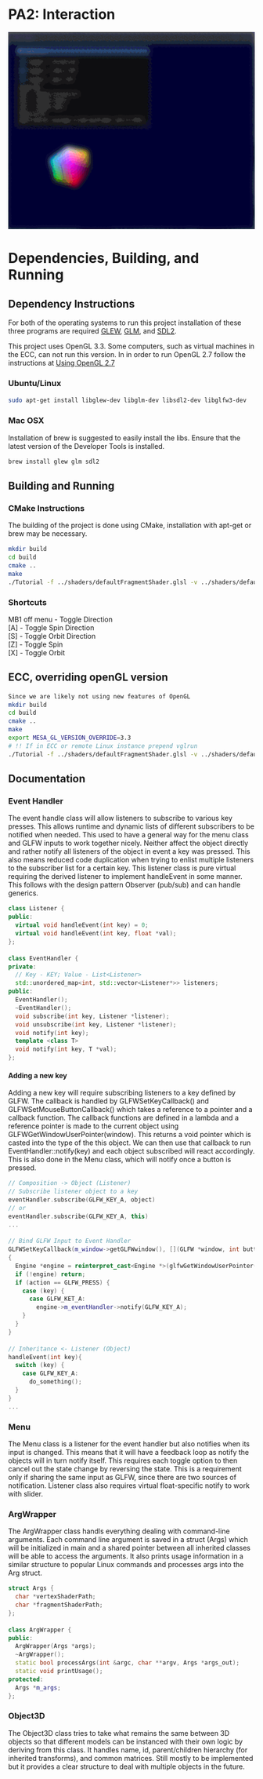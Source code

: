 # PA2: Interaction
![Animated Example of Controls Working](PA2_Sample.gif)
# Dependencies, Building, and Running

## Dependency Instructions
For both of the operating systems to run this project installation of these three programs are required [GLEW](http://glew.sourceforge.net/), [GLM](http://glm.g-truc.net/0.9.7/index.html), and [SDL2](https://wiki.libsdl.org/Tutorials).

This project uses OpenGL 3.3. Some computers, such as virtual machines in the ECC, can not run this version. In in order to run OpenGL 2.7 follow the instructions at [Using OpenGL 2.7](https://github.com/HPC-Vis/computer-graphics/wiki/Using-OpenGL-2.7)

### Ubuntu/Linux
```bash
sudo apt-get install libglew-dev libglm-dev libsdl2-dev libglfw3-dev
```

### Mac OSX
Installation of brew is suggested to easily install the libs. Ensure that the latest version of the Developer Tools is installed.
```bash
brew install glew glm sdl2
```

## Building and Running
### CMake Instructions
The building of the project is done using CMake, installation with apt-get or brew may be necessary. 
```bash
mkdir build
cd build
cmake ..
make
./Tutorial -f ../shaders/defaultFragmentShader.glsl -v ../shaders/defaultVertexShader.glsl
```

### Shortcuts
MB1 off menu - Toggle Direction  
[A] - Toggle Spin Direction  
[S] - Toggle Orbit Direction  
[Z] - Toggle Spin   
[X] - Toggle Orbit  

## ECC, overriding openGL version
```bash
Since we are likely not using new features of OpenGL
mkdir build
cd build
cmake ..
make
export MESA_GL_VERSION_OVERRIDE=3.3
# !! If in ECC or remote Linux instance prepend vglrun
./Tutorial -f ../shaders/defaultFragmentShader.glsl -v ../shaders/defaultVertexShader.glsl
```


## Documentation

### Event Handler
The event handle class will allow listeners to subscribe to various key presses. This allows runtime and dynamic lists of different subscribers to be notified when needed. This used to have a general way for the menu class and GLFW inputs to work together nicely. Neither affect the object directly and rather notify all listeners of the object in event a key was pressed. This also means reduced code duplication when trying to enlist multiple listeners to the subscriber list for a certain key. This listener class is pure virtual requiring the derived listener to implement handleEvent in some manner. This follows with the design pattern Observer (pub/sub) and can handle generics.
```c++
class Listener {
public:
  virtual void handleEvent(int key) = 0;
  virtual void handleEvent(int key, float *val);
};

class EventHandler {
private:
  // Key - KEY; Value - List<Listener>
  std::unordered_map<int, std::vector<Listener*>> listeners;
public:
  EventHandler();
  ~EventHandler();
  void subscribe(int key, Listener *listener);
  void unsubscribe(int key, Listener *listener);
  void notify(int key);
  template <class T>
  void notify(int key, T *val);
};
```
#### Adding a new key
Adding a new key will require subscribing listeners to a key defined by GLFW. The callback is handled by GLFWSetKeyCallback() and GLFWSetMouseButtonCallback() which takes a reference to a pointer and a callback function. The callback functions are defined in a lambda and a reference pointer is made to the current object using GLFWGetWindowUserPointer(window). This returns a void pointer which is casted into the type of the this object. We can then use that callback to run EventHandler::notify(key) and each object subscribed will react accordingly. This is also done in the Menu class, which will notify once a button is pressed.
```c++
// Composition -> Object (Listener)
// Subscribe listener object to a key
eventHandler.subscribe(GLFW_KEY_A, object)
// or
eventHandler.subscribe(GLFW_KEY_A, this)
...

// Bind GLFW Input to Event Handler
GLFWSetKeyCallback(m_window->getGLFWwindow(), [](GLFW *window, int button, int action, int mods) 
{
  Engine *engine = reinterpret_cast<Engine *>(glfwGetWindowUserPointer(window));
  if (!engine) return;
  if (action == GLFW_PRESS) {
    case (key) {
      case GLFW_KET_A:
        engine->m_eventHandler->notify(GLFW_KEY_A);
    }
  }
}

// Inheritance <- Listener (Object)
handleEvent(int key){
  switch (key) {
    case GLFW_KEY_A:
      do_something();
  }
}
...
```

### Menu
The Menu class is a listener for the event handler but also notifies when its input is changed. This means that it will have a feedback loop as notify the objects will in turn notify itself. This requires each toggle option to then cancel out the state change by reversing the state. This is a requirement only if sharing the same input as GLFW, since there are two sources of notification. Listener class also requires virtual float-specific notify to work with slider.

### ArgWrapper
The ArgWrapper class handls everything dealing with command-line arguments. Each command line argument is saved in a struct (Args) which will be initialized in main and a shared pointer between all inherited classes will be able to access the arguments. It also prints usage information in a similar structure to popular Linux commands and processes args into the Arg struct.
```c++
struct Args {
  char *vertexShaderPath;
  char *fragmentShaderPath;
};

class ArgWrapper {
public:
  ArgWrapper(Args *args);
  ~ArgWrapper();
  static bool processArgs(int &argc, char **argv, Args *args_out);
  static void printUsage();
protected:
  Args *m_args;
};
```

### Object3D
The Object3D class tries to take what remains the same between 3D objects so that different models can be instanced with their own logic by deriving from this class. It handles name, id, parent/children hierarchy (for inherited transforms), and common matrices. Still mostly to be implemented but it provides a clear structure to deal with multiple objects in the future.
